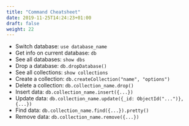 ```yaml
---
title: "Command Cheatsheet"
date: 2019-11-25T14:24:23+01:00
draft: false
weight: 22
---
```


- Switch database: `use database_name`
- Get info on current database: `db`
- See all databases: `show dbs`
- Drop a database: `db.dropDatabase()`
- See all collections: `show collections`
- Create a collection: `db.createCollection("name", "options")`
- Delete a collection: `db.collection_name.drop()`
- Insert data: `db.collection_name.insert({...})`
- Update data: `db.collection_name.update({_id: ObjectId("...")}, {...})`
- Find data: `db.collection_name.find({...}).pretty()`
- Remove data: `db.collection_name.remove({...})`
